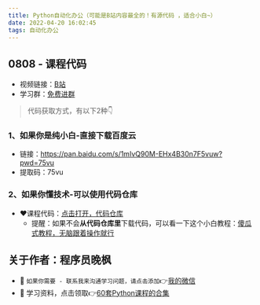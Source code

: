 ```yaml
---
title: Python自动化办公（可能是B站内容最全的！有源代码 ，适合小白~）
date: 2022-04-20 16:02:45
tags: 自动化办公
---
```


## 0808 - 课程代码
- 视频链接：[B站](https://www.bilibili.com/video/BV1y54y1i78U?spm_id_from=333.999.0.0)
- 学习群：[免费进群](http://www.python4office.cn/wechat-group/)
> 代码获取方式，有以下2种👇

### 1、如果你是纯小白-直接下载百度云
- 链接：https://pan.baidu.com/s/1mIvQ90M-EHx4B30n7F5vuw?pwd=75vu 
- 提取码：75vu 

### 2、如果你懂技术-可以使用代码仓库
- ❤课程代码：[点击打开，代码仓库](https://gitee.com/CoderWanFeng/python4office/tree/master/CourseCode/Python%E8%87%AA%E5%8A%A8%E5%8C%96%E5%8A%9E%E5%85%AC%EF%BC%88%E5%8F%AF%E8%83%BD%E6%98%AFB%E7%AB%99%E5%86%85%E5%AE%B9%E6%9C%80%E5%85%A8%E7%9A%84%EF%BC%81%E6%9C%89%E6%BA%90%E4%BB%A3%E7%A0%81%20%EF%BC%8C%E9%80%82%E5%90%88%E5%B0%8F%E7%99%BD~%EF%BC%89)
    - 提醒：如果不会**从代码仓库里**下载代码，可以看一下这个小白教程：[傻瓜式教程，无脑跟着操作就行](https://www.bilibili.com/video/BV1Ry4y1m7Ai?spm_id_from=333.999.0.0)

## 关于作者：程序员晚枫
- 💬 ``如果你需要 - 联系我来沟通学习问题，请点击添加``👉[我的微信](https://cos.python-office.com/wechat/qr-code.jpg)
- 🎁 学习资料，点击领取👉[60套Python课程的合集](http://www.python4office.cn/vedio-course/)
